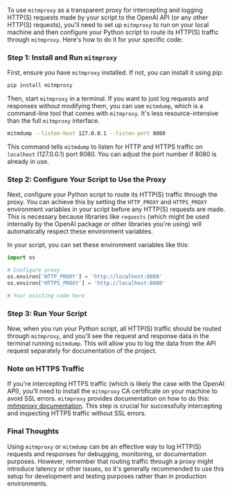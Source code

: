 To use `mitmproxy` as a transparent proxy for intercepting and logging HTTP(S) requests made by your script to the OpenAI API (or any other HTTP(S) requests), you'll need to set up `mitmproxy` to run on your local machine and then configure your Python script to route its HTTP(S) traffic through `mitmproxy`. Here's how to do it for your specific code:

### Step 1: Install and Run `mitmproxy`

First, ensure you have `mitmproxy` installed. If not, you can install it using pip:

```bash
pip install mitmproxy
```

Then, start `mitmproxy` in a terminal. If you want to just log requests and responses without modifying them, you can use `mitmdump`, which is a command-line tool that comes with `mitmproxy`. It's less resource-intensive than the full `mitmproxy` interface.

```bash
mitmdump --listen-host 127.0.0.1 --listen-port 8080
```

This command tells `mitmdump` to listen for HTTP and HTTPS traffic on `localhost` (127.0.0.1) port 8080. You can adjust the port number if 8080 is already in use.

### Step 2: Configure Your Script to Use the Proxy

Next, configure your Python script to route its HTTP(S) traffic through the proxy. You can achieve this by setting the `HTTP_PROXY` and `HTTPS_PROXY` environment variables in your script before any HTTP(S) requests are made. This is necessary because libraries like `requests` (which might be used internally by the OpenAI package or other libraries you're using) will automatically respect these environment variables.

In your script, you can set these environment variables like this:

```python
import os

# Configure proxy
os.environ['HTTP_PROXY'] = 'http://localhost:8080'
os.environ['HTTPS_PROXY'] = 'http://localhost:8080'

# Your existing code here
```

### Step 3: Run Your Script

Now, when you run your Python script, all HTTP(S) traffic should be routed through `mitmproxy`, and you'll see the request and response data in the terminal running `mitmdump`. This will allow you to log the data from the API request separately for documentation of the project.

### Note on HTTPS Traffic

If you're intercepting HTTPS traffic (which is likely the case with the OpenAI API), you'll need to install the `mitmproxy` CA certificate on your machine to avoid SSL errors. `mitmproxy` provides documentation on how to do this: [mitmproxy documentation](https://docs.mitmproxy.org/stable/concepts-certificates/). This step is crucial for successfully intercepting and inspecting HTTPS traffic without SSL errors.

### Final Thoughts

Using `mitmproxy` or `mitmdump` can be an effective way to log HTTP(S) requests and responses for debugging, monitoring, or documentation purposes. However, remember that routing traffic through a proxy might introduce latency or other issues, so it's generally recommended to use this setup for development and testing purposes rather than in production environments.